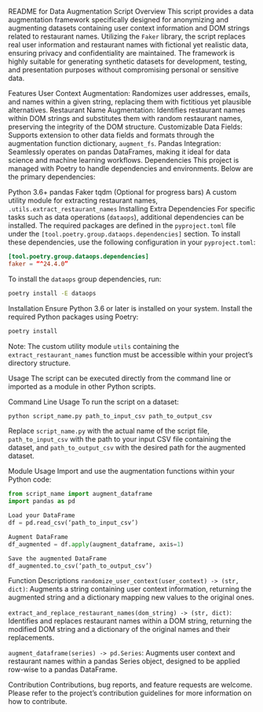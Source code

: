 README for Data Augmentation Script
Overview
This script provides a data augmentation framework specifically designed for anonymizing and augmenting datasets containing user context information and DOM strings related to restaurant names. Utilizing the `Faker` library, the script replaces real user information and restaurant names with fictional yet realistic data, ensuring privacy and confidentiality are maintained. The framework is highly suitable for generating synthetic datasets for development, testing, and presentation purposes without compromising personal or sensitive data.

Features
User Context Augmentation: Randomizes user addresses, emails, and names within a given string, replacing them with fictitious yet plausible alternatives.
Restaurant Name Augmentation: Identifies restaurant names within DOM strings and substitutes them with random restaurant names, preserving the integrity of the DOM structure.
Customizable Data Fields: Supports extension to other data fields and formats through the augmentation function dictionary, `augment_fs`.
Pandas Integration: Seamlessly operates on pandas DataFrames, making it ideal for data science and machine learning workflows.
Dependencies
This project is managed with Poetry to handle dependencies and environments. Below are the primary dependencies:

Python 3.6+
pandas
Faker
tqdm (Optional for progress bars)
A custom utility module for extracting restaurant names, `.utils.extract_restaurant_names`
Installing Extra Dependencies
For specific tasks such as data operations (`dataops`), additional dependencies can be installed. The required packages are defined in the `pyproject.toml` file under the `[tool.poetry.group.dataops.dependencies]` section. To install these dependencies, use the following configuration in your `pyproject.toml`:

```toml
[tool.poetry.group.dataops.dependencies]
faker = “^24.4.0”
```

To install the `dataops` group dependencies, run:

```sh
poetry install -E dataops
```

Installation
Ensure Python 3.6 or later is installed on your system. Install the required Python packages using Poetry:

```sh
poetry install
```

Note: The custom utility module `utils` containing the `extract_restaurant_names` function must be accessible within your project’s directory structure.

Usage
The script can be executed directly from the command line or imported as a module in other Python scripts.

Command Line Usage
To run the script on a dataset:

```sh
python script_name.py path_to_input_csv path_to_output_csv
```

Replace `script_name.py` with the actual name of the script file, `path_to_input_csv` with the path to your input CSV file containing the dataset, and `path_to_output_csv` with the desired path for the augmented dataset.

Module Usage
Import and use the augmentation functions within your Python code:

```python
from script_name import augment_dataframe
import pandas as pd

Load your DataFrame
df = pd.read_csv(‘path_to_input_csv’)

Augment DataFrame
df_augmented = df.apply(augment_dataframe, axis=1)

Save the augmented DataFrame
df_augmented.to_csv(‘path_to_output_csv’)
```

Function Descriptions
`randomize_user_context(user_context) -> (str, dict)`: Augments a string containing user context information, returning the augmented string and a dictionary mapping new values to the original ones.

`extract_and_replace_restaurant_names(dom_string) -> (str, dict)`: Identifies and replaces restaurant names within a DOM string, returning the modified DOM string and a dictionary of the original names and their replacements.

`augment_dataframe(series) -> pd.Series`: Augments user context and restaurant names within a pandas Series object, designed to be applied row-wise to a pandas DataFrame.

Contribution
Contributions, bug reports, and feature requests are welcome. Please refer to the project’s contribution guidelines for more information on how to contribute.